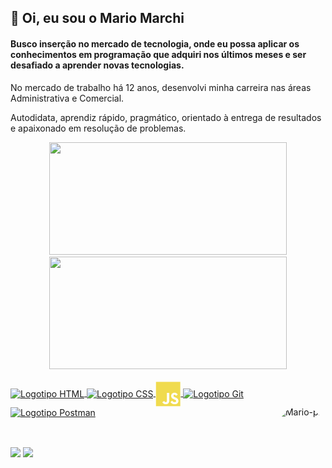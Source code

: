 ## 👋 Oi, eu sou o Mario Marchi
#### Busco inserção no mercado de tecnologia, onde eu possa aplicar os conhecimentos em programação que adquiri nos últimos meses e ser desafiado a aprender novas tecnologias.

<p>No mercado de trabalho há 12 anos, desenvolvi minha carreira nas áreas Administrativa e Comercial.</p>
<p>Autodidata, aprendiz rápido, pragmático, orientado à entrega de resultados e apaixonado em resolução de problemas.</p>

<div align="center">
  <a href="https://github.com/mariomarchi"/>
  <img height="180em" width="380em" src="https://github-readme-stats.vercel.app/api?username=mariomarchi&theme=dracula&show_icons=true)"/>
  <img height="180em" width="380em" src="https://github-readme-stats.vercel.app/api/top-langs/?username=mariomarchi&layout=compact&langs_count=7&theme=dracula"/>
</div>

<div style="display: inline_block"><br>

  <img align="center" alt="Logotipo HTML" height="40" width="40" src="https://cdn.jsdelivr.net/gh/devicons/devicon/icons/html5/html5-plain.svg"/>        
  <img align="center" alt="Logotipo CSS" height="40" width="40" src="https://cdn.jsdelivr.net/gh/devicons/devicon/icons/css3/css3-plain.svg"/>
  <img align="center" alt="Logotipo JS" height="40" width="40" src="https://raw.githubusercontent.com/devicons/devicon/master/icons/javascript/javascript-plain.svg"/>
  <img align="center" alt="Logotipo Git" height="40" width="40" src="https://www.vectorlogo.zone/logos/git-scm/git-scm-icon.svg"/>
  <img align="center" alt="Logotipo Postman" height="40" width="40" src="https://www.vectorlogo.zone/logos/getpostman/getpostman-icon.svg"/>
  <img align="right" alt="Mario-pic" height="150" style="border-radius: 500px;" src="https://media-exp2.licdn.com/dms/image/C4D03AQEmbbn87zadpg/profile-displayphoto-shrink_800_800/0/1657225368976?e=1662595200&v=beta&t=jwSILNgBYtl4TAbuoT3HeBbaCvWqto3HSCrqm3Gesag">
</div>
</div>
  
  ##
 
  <div style="display: inline_block"><br>
  <a href = "mailto:malbertomarchi@gmail.com"><img src="https://img.shields.io/badge/-Gmail-%23333?style=for-the-badge&logo=gmail&logoColor=white" target="_blank"></a>
  <a href="https://www.linkedin.com/in/marioalbertomarchi/" target="_blank"><img src="https://img.shields.io/badge/-LinkedIn-%230077B5?style=for-the-badge&logo=linkedin&logoColor=white" target="_blank"></a>
</div>

